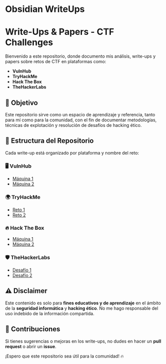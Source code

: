 # Obsidian WriteUps
# Write-Ups & Papers - CTF Challenges  

Bienvenido a este repositorio, donde documento mis análisis, write-ups y papers sobre retos de CTF en plataformas como:  
- **VulnHub**  
- **TryHackMe**  
- **Hack The Box**  
- **TheHackerLabs**  

## 📌 Objetivo  
Este repositorio sirve como un espacio de aprendizaje y referencia, tanto para mí como para la comunidad, con el fin de documentar metodologías, técnicas de explotación y resolución de desafíos de hacking ético.  

## 📂 Estructura del Repositorio  
Cada write-up está organizado por plataforma y nombre del reto:  


### 🖥️ VulnHub  
- [Máquina 1](VulnHub/BADSTORE_1.2.3.md)  
- [Máquina 2](VulnHub/Máquina_2.md)  

### 🌍 TryHackMe  
- [Reto 1](TryHackMe/Reto_1.md)  
- [Reto 2](TryHackMe/Reto_2.md)  

### 🔥 Hack The Box  
- [Máquina 1](HackTheBox/Máquina_1.md)  
- [Máquina 2](HackTheBox/Máquina_2.md)  

### 🛡️ TheHackerLabs  
- [Desafío 1](TheHackerLabs/Desafío_1.md)  
- [Desafío 2](TheHackerLabs/Desafío_2.md)  


## ⚠️ Disclaimer  
Este contenido es solo para **fines educativos y de aprendizaje** en el ámbito de la **seguridad informática** y **hacking ético**. No me hago responsable del uso indebido de la información compartida.  

## 🚀 Contribuciones  
Si tienes sugerencias o mejoras en los write-ups, no dudes en hacer un **pull request** o abrir un **issue**.  

¡Espero que este repositorio sea útil para la comunidad! 🔥  
